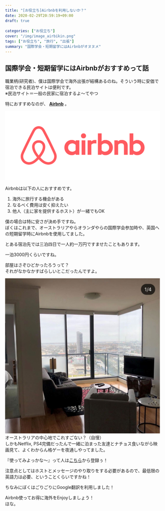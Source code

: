 ```yaml
---
title: "[お役立ち]Airbnbを利用しないか？"
date: 2020-02-29T20:59:19+09:00
draft: true

categories: ["お役立ち"]
cover: "/img/image_airbikin.png"
tags: ["お役立ち", "旅行", "出張"]
summary: "国際学会・短期留学にはAirbnbがオヌヌメ"
---
```


## 国際学会・短期留学にはAirbnbがおすすめって話  
  
  
職業柄(研究者)、僕は国際学会で海外出張が結構あるのね。そういう時に安価で宿泊できる民泊サイトは便利です。  
※民泊サイト＝一般の民家に宿泊するよ～てやつ
  
特におすすめなのが、 **[Airbnb](https://www.airbnb.jp/)** 。
  
[![Airbnb](/img/image_airbnb.png)](https://www.airbnb.jp/)<br>

  
Airbnbは以下の人におすすめです。
1. 海外に旅行する機会がある
2. なるべく費用は安く抑えたい
3. 他人（主に家を提供するホスト）が一緒でもOK
  
  
僕の場合は特に安さが決め手ですね。  
ぼくはこれまで、オーストラリアやらオランダやらの国際学会参加時や、英国への短期留学時にAirbnbを使用してました。  
  
  
とある宿泊先では三泊四日で一人約一万円ですませたこともあります。  
  
一泊3000円くらいですね。  

部屋はさぞひどかったろうって？  
それがなかなかすばらしいとこだったんですよ。  
  
  
![Australia](/img/image_hotel.JPG)  <br>
オーストラリアの中心地でこれすごない？（自慢）  
しかもNetflix, PS4完備だったんで一緒に泊まった友達とナチョス食いながら映画見て、よくわからん格ゲーを夜通しやってました。  
  
『使ってみよっかな～』って人は[こちら](https://www.airbnb.jp/)から登録ぅ！  

  
注意点としてはホストとメッセージのやり取りをする必要があるので、最低限の英語力は必要、ということくらいですかね！  
  
ちなみにぼくはごりごりにGoogle翻訳を利用しました！  
  
Airbnb使ってお得に海外をEnjoyしましょう！  
ほな。